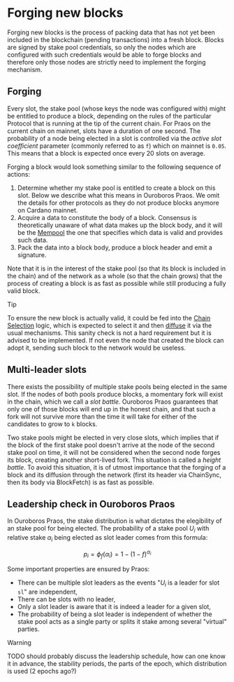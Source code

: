 # Forging new blocks

Forging new blocks is the process of packing data that has not yet been included
in the blockchain (pending transactions) into a fresh block. Blocks are signed
by stake pool credentials, so only the nodes which are configured with such
credentials would be able to forge blocks and therefore only those nodes are
strictly need to implement the forging mechanism.

## Forging

Every slot, the stake pool (whose keys the node was configured with) might be
entitled to produce a block, depending on the rules of the particular Protocol
that is running at the tip of the current chain. For Praos on the current chain
on mainnet, slots have a duration of one second. The probability of a node being
elected in a slot is controlled via the _active slot coefficient_ parameter
(commonly referred to as `f`) which on mainnet is `0.05`. This means that a
block is expected once every 20 slots on average.

Forging a block would look something similar to the following sequence of
actions:

1. Determine whether my stake pool is entitled to create a block on
   this slot. Below we describe what this means in Ouroboros Praos. We
   omit the details for other protocols as they do not produce blocks
   anymore on Cardano mainnet.
1. Acquire a data to constitute the body of a block. Consensus is theoretically
   unaware of what data makes up the block body, and it will be the
   [Mempool](../mempool) the one that specifies which data is valid and provides
   such data.
1. Pack the data into a block body, produce a block header and emit a signature.

Note that it is in the interest of the stake pool (so that its block is included
in the chain) and of the network as a whole (so that the chain grows) that the
process of creating a block is as fast as possible while still producing a fully
valid block.

> [!TIP]
>
> To ensure the new block is actually valid, it could be fed into the [Chain
> Selection](./chainsel.md) logic, which is expected to select it and then
> [diffuse](../storage/#chain-diffusion) it via the usual mechanisms. This sanity
> check is not a hard requirement but it is advised to be implemented. If not
> even the node that created the block can adopt it, sending such block to the
> network would be useless.

## Multi-leader slots

There exists the possibility of multiple stake pools being elected in the same
slot. If the nodes of both pools produce blocks, a momentary fork will exist in
the chain, which we call a _slot battle_. Ouroboros Praos guarantees that only
one of those blocks will end up in the honest chain, and that such a fork will
not survive more than the time it will take for either of the candidates to grow
to `k` blocks.

Two stake pools might be elected in very close slots, which implies that if the
block of the first stake pool doesn't arrive at the node of the second stake
pool on time, it will not be considered when the second node forges its block,
creating another short-lived fork. This situation is called a _height
battle_. To avoid this situation, it is of utmost importance that the forging of
a block and its diffusion through the network (first its header via ChainSync,
then its body via BlockFetch) is as fast as possible.

## Leadership check in Ouroboros Praos

In Ouroboros Praos, the stake distribution is what dictates the elegibility of
an stake pool for being elected. The probability of a stake pool $U_i$ with
relative stake $\alpha_i$ being elected as slot leader comes from this formula:

$$p_i = \phi{}_f(\alpha_i) = 1 - (1 - f)^{\alpha_i}$$

Some important properties are ensured by Praos:

- There can be multiple slot leaders as the events "$U_i$ is a leader for slot
  `sl`" are independent,
- There can be slots with no leader,
- Only a slot leader is aware that it is indeed a leader for a given slot,
- The probability of being a slot leader is independent of whether the stake
  pool acts as a single party or splits it stake among several "virtual"
  parties.

> [!WARNING]
>
> TODO should probably discuss the leadership schedule, how can one know it in
> advance, the stability periods, the parts of the epoch, which distribution is
> used (2 epochs ago?)
